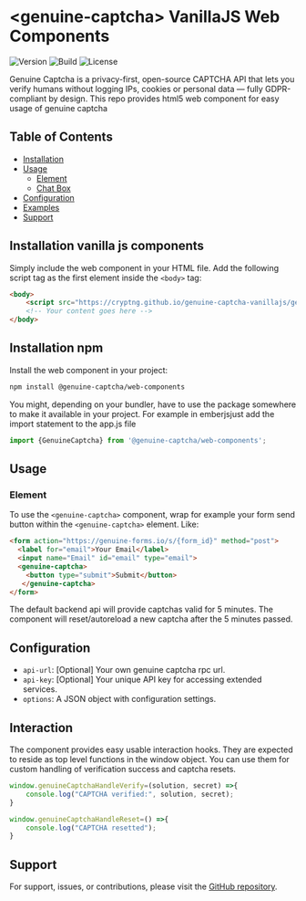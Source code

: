 # \<genuine-captcha> VanillaJS Web Components

![Version](https://img.shields.io/badge/version-1.0.2-blue.svg)
![Build](https://img.shields.io/badge/build-passing-brightgreen.svg)
![License](https://img.shields.io/badge/license-MIT-green.svg)

<genuine-captcha> Genuine Captcha is a privacy-first, open-source CAPTCHA API that lets you verify humans without logging IPs, cookies or personal data — fully GDPR-compliant by design. This repo provides html5 web component for easy usage of genuine captcha 

## Table of Contents
- [Installation](#installation)
- [Usage](#usage)
  - [<genuine-captcha> Element](#genuine-captcha-element)
  - [<genuine-captcha> Chat Box](#genuine-captcha-chat-box)
- [Configuration](#configuration)
- [Examples](#examples)
- [Support](#support)

## Installation vanilla js components

Simply include the <genuine-captcha> web component in your HTML file. Add the following script tag as the first element inside the `<body>` tag:

```html
<body>
    <script src="https://cryptng.github.io/genuine-captcha-vanillajs/genuine-captcha.js" crossorigin="anonymous"></script>
    <!-- Your content goes here -->
</body>
```

## Installation npm

Install the <genuine-captcha> web component in your project:

```bash
npm install @genuine-captcha/web-components
```

You might, depending on your bundler, have to use the package somewhere to make it available in your project. For example in emberjsjust add the import statement to the app.js file 

```js
import {GenuineCaptcha} from '@genuine-captcha/web-components';
```

## Usage

### <genuine-captcha> Element

To use the `<genuine-captcha>` component, wrap for example your form send button within the `<genuine-captcha>` element. Like:

```html
<form action="https://genuine-forms.io/s/{form_id}" method="post">
  <label for="email">Your Email</label>
  <input name="Email" id="email" type="email">
  <genuine-captcha>
    <button type="submit">Submit</button>  
   </genuine-captcha>
</form>
```

The default backend api will provide captchas valid for 5 minutes. The component will reset/autoreload a new captcha after the 5 minutes passed.

## Configuration

- `api-url`: [Optional] Your own genuine captcha rpc url.
- `api-key`: [Optional] Your unique API key for accessing extended services.
- `options`: A JSON object with configuration settings. 

## Interaction

The <genuine-captcha> component provides easy usable interaction hooks. They are expected to reside as top level functions in the window object. You can use them for custom handling of verification success and captcha resets.
```js  
window.genuineCaptchaHandleVerify=(solution, secret) =>{
    console.log("CAPTCHA verified:", solution, secret);
}

window.genuineCaptchaHandleReset=() =>{
    console.log("CAPTCHA resetted");
}
```

## Support

For support, issues, or contributions, please visit the [GitHub repository](https://github.com/cryptNG/genuine-captcha-vanillajs).